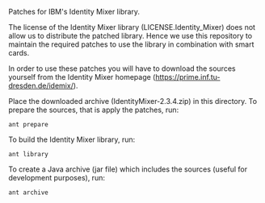 Patches for IBM's Identity Mixer library.

The license of the Identity Mixer library (LICENSE.Identity_Mixer) does not
allow us to distribute the patched library. Hence we use this repository to
maintain the required patches to use the library in combination with smart
cards.

In order to use these patches you will have to download the sources yourself
from the Identity Mixer homepage (https://prime.inf.tu-dresden.de/idemix/).

Place the downloaded archive (IdentityMixer-2.3.4.zip) in this directory. To
prepare the sources, that is apply the patches, run:

    ant prepare

To build the Identity Mixer library, run:

    ant library

To create a Java archive (jar file) which includes the sources (useful for
development purposes), run:

    ant archive

